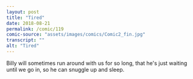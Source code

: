 ```yaml
---
layout: post
title: "Tired"
date: 2018-08-21
permalink: /comic/119
comic-source: "assets/images/comics/Comic2_fin.jpg"
transcript: ""
alt: "Tired"
---
```


Billy will sometimes run around with us for so long, that he's just waiting until we go in, so he can snuggle up and sleep.
